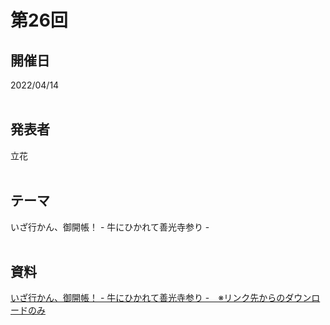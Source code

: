 # 第26回  
## 開催日  
2022/04/14  
<br>

## 発表者  
立花  
<br>

## テーマ  
いざ行かん、御開帳！ - 牛にひかれて善光寺参り -  
<br>

## 資料  
[いざ行かん、御開帳！ - 牛にひかれて善光寺参り -　※リンク先からのダウンロードのみ](https://tachibanahajime.github.io/group/no26/no26.pdf "第26回")  
<br>
